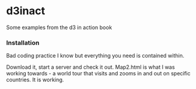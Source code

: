 # d3inact
Some examples from the d3 in action book

### Installation 
Bad coding practice I know but everything you need is contained within. 

Download it, start a server and check it out. 
Map2.html is what I was working towards - a world tour that visits and zooms in and out on specific countries.
It is working.
